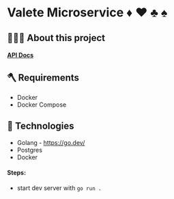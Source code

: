 # Valete Microservice :diamonds: :hearts: :clubs: :spades:

## 👨🏻‍💻 About this project 

#### [API Docs](http://docs.capitual.com/)

## 🪓 Requirements

- Docker
- Docker Compose 

## 🚀 Technologies
 - Golang - https://go.dev/
 - Postgres
 - Docker
  
#### Steps:
* start dev server with `go run .`
